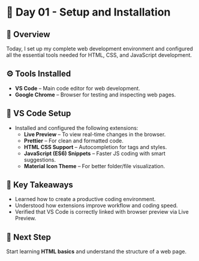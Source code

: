 # 🌱 Day 01 - Setup and Installation

## 🧩 Overview
Today, I set up my complete web development environment and configured all the essential tools needed for HTML, CSS, and JavaScript development.

## ⚙️ Tools Installed
- **VS Code** – Main code editor for web development.
- **Google Chrome** – Browser for testing and inspecting web pages.

## 🧰 VS Code Setup
- Installed and configured the following extensions:
  - **Live Preview** – To view real-time changes in the browser.
  - **Prettier** – For clean and formatted code.
  - **HTML CSS Support** – Autocompletion for tags and styles.
  - **JavaScript (ES6) Snippets** – Faster JS coding with smart suggestions.
  - **Material Icon Theme** – For better folder/file visualization.

## 🧠 Key Takeaways
- Learned how to create a productive coding environment.
- Understood how extensions improve workflow and coding speed.
- Verified that VS Code is correctly linked with browser preview via Live Preview.

## 🚀 Next Step
Start learning **HTML basics** and understand the structure of a web page.